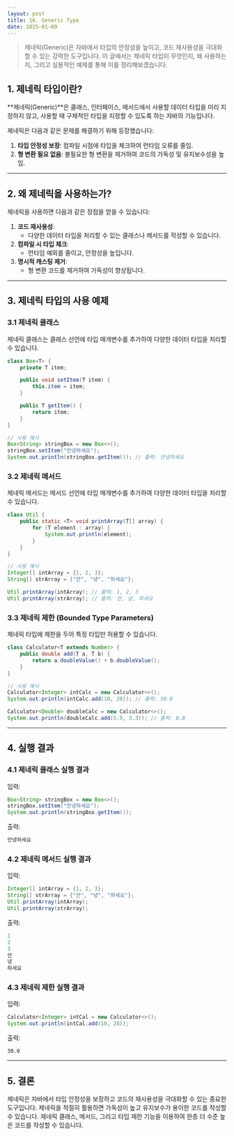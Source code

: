 ```yaml
---
layout: post
title: 16. Generic Type
date: 2025-01-09
---
```


> 제네릭(Generic)은 자바에서 타입의 안정성을 높이고, 코드 재사용성을 극대화할 수 있는 강력한 도구입니다. 이 글에서는 제네릭 타입이 무엇인지, 왜 사용하는지, 그리고 실용적인 예제를 통해 이를 정리해보겠습니다.


## 1. 제네릭 타입이란?

**제네릭(Generic)**은 클래스, 인터페이스, 메서드에서 사용할 데이터 타입을 미리 지정하지 않고, 사용할 때 구체적인 타입을 지정할 수 있도록 하는 자바의 기능입니다.

제네릭은 다음과 같은 문제를 해결하기 위해 등장했습니다:

1. **타입 안정성 보장**: 컴파일 시점에 타입을 체크하여 런타임 오류를 줄임.
2. **형 변환 필요 없음**: 불필요한 형 변환을 제거하여 코드의 가독성 및 유지보수성을 높임.

---

## 2. 왜 제네릭을 사용하는가?

제네릭을 사용하면 다음과 같은 장점을 얻을 수 있습니다:

1. **코드 재사용성**:
   - 다양한 데이터 타입을 처리할 수 있는 클래스나 메서드를 작성할 수 있습니다.
2. **컴파일 시 타입 체크**:
   - 런타임 예외를 줄이고, 안정성을 높입니다.
3. **명시적 캐스팅 제거**:
   - 형 변환 코드를 제거하여 가독성이 향상됩니다.

---

## 3. 제네릭 타입의 사용 예제

### 3.1 제네릭 클래스

제네릭 클래스는 클래스 선언에 타입 매개변수를 추가하여 다양한 데이터 타입을 처리할 수 있습니다.

```java
class Box<T> {
    private T item;

    public void setItem(T item) {
        this.item = item;
    }

    public T getItem() {
        return item;
    }
}

// 사용 예시
Box<String> stringBox = new Box<>();
stringBox.setItem("안녕하세요");
System.out.println(stringBox.getItem()); // 출력: 안녕하세요
```

### 3.2 제네릭 메서드

제네릭 메서드는 메서드 선언에 타입 매개변수를 추가하여 다양한 데이터 타입을 처리할 수 있습니다.

```java
class Util {
    public static <T> void printArray(T[] array) {
        for (T element : array) {
            System.out.println(element);
        }
    }
}

// 사용 예시
Integer[] intArray = {1, 2, 3};
String[] strArray = {"안", "녕", "하세요"};

Util.printArray(intArray); // 출력: 1, 2, 3
Util.printArray(strArray); // 출력: 안, 녕, 하세요
```

### 3.3 제네릭 제한 (Bounded Type Parameters)

제네릭 타입에 제한을 두어 특정 타입만 허용할 수 있습니다.

```java
class Calculator<T extends Number> {
    public double add(T a, T b) {
        return a.doubleValue() + b.doubleValue();
    }
}

// 사용 예시
Calculator<Integer> intCalc = new Calculator<>();
System.out.println(intCalc.add(10, 20)); // 출력: 30.0

Calculator<Double> doubleCalc = new Calculator<>();
System.out.println(doubleCalc.add(5.5, 3.3)); // 출력: 8.8
```

---

## 4. 실행 결과

### 4.1 제네릭 클래스 실행 결과

입력:

```java
Box<String> stringBox = new Box<>();
stringBox.setItem("안녕하세요");
System.out.println(stringBox.getItem());
```

출력:

```java
안녕하세요
```

### 4.2 제네릭 메서드 실행 결과

입력:

```java
Integer[] intArray = {1, 2, 3};
String[] strArray = {"안", "녕", "하세요"};
Util.printArray(intArray);
Util.printArray(strArray);
```
출력:

```java
1
2
3
안
녕
하세요
```

### 4.3 제네릭 제한 실행 결과

입력:

```java
Calculator<Integer> intCal = new Calculator<>();
System.out.println(intCal.add(10, 20));
```

출력:

```
30.0
```

---

## 5. 결론

제네릭은 자바에서 타입 안정성을 보장하고 코드의 재사용성을 극대화할 수 있는 중요한 도구입니다. 제네릭을 적절히 활용하면 가독성이 높고 유지보수가 용이한 코드를 작성할 수 있습니다. 제네릭 클래스, 메서드, 그리고 타입 제한 기능을 이용하여 한층 더 수준 높은 코드를 작성할 수 있습니다.
